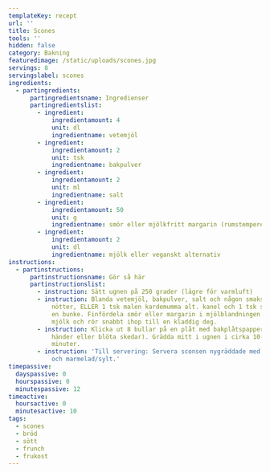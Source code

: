 ```yaml
---
templateKey: recept
url: ''
title: Scones
tools: ''
hidden: false
category: Bakning
featuredimage: /static/uploads/scones.jpg
servings: 8
servingslabel: scones
ingredients:
  - partingredients:
      partingredientsname: Ingredienser
      partingredientslist:
        - ingredient:
            ingredientamount: 4
            unit: dl
            ingredientname: vetemjöl
        - ingredient:
            ingredientamount: 2
            unit: tsk
            ingredientname: bakpulver
        - ingredient:
            ingredientamount: 2
            unit: ml
            ingredientname: salt
        - ingredient:
            ingredientamount: 50
            unit: g
            ingredientname: smör eller mjölkfritt margarin (rumstempererat)
        - ingredient:
            ingredientamount: 2
            unit: dl
            ingredientname: mjölk eller veganskt alternativ
instructions:
  - partinstructions:
      partinstructionsname: Gör så här
      partinstructionslist:
        - instruction: Sätt ugnen på 250 grader (lägre för varmluft)
        - instruction: Blanda vetemjöl, bakpulver, salt och någon smaksättning (ex. 1 dl
            nötter, ELLER 1 tsk malen kardemumma alt. kanel och 1 tsk socker) i
            en bunke. Finfördela smör eller margarin i mjölblandningen. Tillsätt
            mjölk och rör snabbt ihop till en kladdig deg.
        - instruction: Klicka ut 8 bullar på en plåt med bakplåtspapper (använd blöta
            händer eller blöta skedar). Grädda mitt i ugnen i cirka 10-12
            minuter.
        - instruction: 'Till servering: Servera sconsen nygräddade med ost, eller färskost
            och marmelad/sylt.'
timepassive:
  dayspassive: 0
  hourspassive: 0
  minutespassive: 12
timeactive:
  hoursactive: 0
  minutesactive: 10
tags:
  - scones
  - bröd
  - sött
  - frunch
  - frukost
---
```

